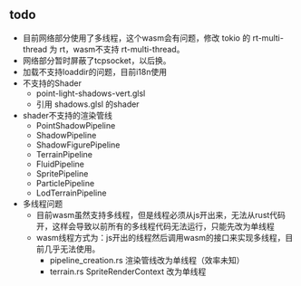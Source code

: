 
## todo
- 目前网络部分使用了多线程，这个wasm会有问题，修改 tokio 的 rt-multi-thread 为 rt，wasm不支持 rt-multi-thread。
- 网络部分暂时屏蔽了tcpsocket，以后换。
- 加载不支持loaddir的问题，目前i18n使用
- 不支持的Shader
  - point-light-shadows-vert.glsl
  - 引用 shadows.glsl 的shader
- shader不支持的渲染管线
  - PointShadowPipeline
  - ShadowPipeline
  - ShadowFigurePipeline
  - TerrainPipeline
  - FluidPipeline
  - SpritePipeline
  - ParticlePipeline
  - LodTerrainPipeline
- 多线程问题
  - 目前wasm虽然支持多线程，但是线程必须从js开出来，无法从rust代码开，这样会导致以前所有的多线程代码无法运行，只能先改为单线程
  - wasm线程方式为：js开出的线程然后调用wasm的接口来实现多线程，目前几乎无法使用。
    - pipeline_creation.rs 渲染管线改为单线程（效率未知）
    - terrain.rs SpriteRenderContext 改为单线程

